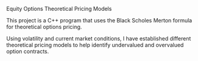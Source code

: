 Equity Options Theoretical Pricing Models

This project is a C++ program that uses the Black Scholes Merton formula for theoretical options pricing.

Using volatility and current market conditions, I have established different theoretical pricing models to help identify undervalued and overvalued option contracts.
